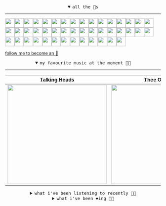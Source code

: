 <details open>

<summary align="center"><samp>all the 🥚s</samp></summary>
<hr />

<a href="https://github.com/ssiskskk"><img src="https://avatars.githubusercontent.com/u/145569139?s=90&v=4" width="30" height="30" /><a href="https://github.com/jewellwater"><img src="https://avatars.githubusercontent.com/u/79801022?s=90&v=4" width="30" height="30" /><a href="https://github.com/maariyadiminsky"><img src="https://avatars.githubusercontent.com/u/87329498?s=90&u=3528f2b978b99531905ad3b1aa3ae1aa1762e5df&v=4" width="30" height="30" /><a href="https://github.com/muratkndmr"><img src="https://avatars.githubusercontent.com/u/117161306?s=90&u=c91834d3ba0fe23fd840ba7d6cbb1f3944b7b900&v=4" width="30" height="30" /><a href="https://github.com/currlybracket"><img src="https://avatars.githubusercontent.com/u/129277849?s=90&u=6644fdd8315628b6b75a61feb657a4b6e7fac3eb&v=4" width="30" height="30" /><a href="https://github.com/memoriaXII"><img src="https://avatars.githubusercontent.com/u/56249189?s=90&u=baf65d25caa57a26e70fa351dad048d936050f07&v=4" width="30" height="30" /><a href="https://github.com/JhnEngblm"><img src="https://avatars.githubusercontent.com/u/79695292?s=90&v=4" width="30" height="30" /><a href="https://github.com/talentlessguy"><img src="https://avatars.githubusercontent.com/u/35937217?s=90&u=2f4a9eb4b4921f4704578b785522f40fe6efd9eb&v=4" width="30" height="30" /><a href="https://github.com/trevorwhealy"><img src="https://avatars.githubusercontent.com/u/14946478?s=90&u=984e08785c7cc2eab6a96f7bd5cf57ba28aced34&v=4" width="30" height="30" /><a href="https://github.com/herlon214"><img src="https://avatars.githubusercontent.com/u/3419441?s=90&u=82a1accbc5b5924d84c0561de0bbecac128ee05c&v=4" width="30" height="30" /><a href="https://github.com/weaverfish111"><img src="https://avatars.githubusercontent.com/u/78041472?s=90&u=9f18a50bb0dc425de6b40c1dbd85d603a6b7857f&v=4" width="30" height="30" /><a href="https://github.com/Kampotboy"><img src="https://avatars.githubusercontent.com/u/111836496?s=90&u=efa2538d18aff5c0db3561992d5493532eed45b5&v=4" width="30" height="30" /><a href="https://github.com/ozzfonnf95"><img src="https://avatars.githubusercontent.com/u/108581837?s=90&v=4" width="30" height="30" /><a href="https://github.com/AppServiceProvider"><img src="https://avatars.githubusercontent.com/u/47697490?s=90&u=e04ea0910507ab1b63fb84fdd11ec9fd82c90cd4&v=4" width="30" height="30" /><a href="https://github.com/cumsoft"><img src="https://avatars.githubusercontent.com/u/97250816?s=90&u=036cf86ef8eeeb517c7513a8a049dcf856c7f61b&v=4" width="30" height="30" /><a href="https://github.com/gkartalis"><img src="https://avatars.githubusercontent.com/u/21178754?s=90&u=52429c6fb9b08ffd99077d6289fbc8a76ae32260&v=4" width="30" height="30" /><a href="https://github.com/kenjinote"><img src="https://avatars.githubusercontent.com/u/2605401?s=90&u=eedb455e76cb25f023a3626808cd572b7df70ef7&v=4" width="30" height="30" /><a href="https://github.com/vivekweb2013"><img src="https://avatars.githubusercontent.com/u/7036736?s=90&v=4" width="30" height="30" /><a href="https://github.com/AYIDouble"><img src="https://avatars.githubusercontent.com/u/18186995?s=90&u=d5e4fa63d5a31be7a3805083a739f22c11a25918&v=4" width="30" height="30" /><a href="https://github.com/mlpao500"><img src="https://avatars.githubusercontent.com/u/95065745?s=90&v=4" width="30" height="30" /><a href="https://github.com/gabrielferrazduque"><img src="https://avatars.githubusercontent.com/u/83476335?s=90&u=4e408a9505f64e80da5f4a8f935c147c3e208309&v=4" width="30" height="30" /><a href="https://github.com/decobeto"><img src="https://avatars.githubusercontent.com/u/32197501?s=90&u=dbba898a88910e1169d8fad301755f16a1834a9b&v=4" width="30" height="30" /><a href="https://github.com/franciane-lark"><img src="https://avatars.githubusercontent.com/u/66569250?s=90&u=5edd6d56796b1daaa3254022604945bd75726d8c&v=4" width="30" height="30" /><a href="https://github.com/kettanaito"><img src="https://avatars.githubusercontent.com/u/14984911?s=90&u=8e311454fc3db9eb53086f21957d28593ab1de6a&v=4" width="30" height="30" /><a href="https://github.com/0000marcell"><img src="https://avatars.githubusercontent.com/u/4584144?s=90&u=fbe23e42bf8509c207e2bc80e31cff8d808f4d6e&v=4" width="30" height="30" /><a href="https://github.com/luiznasciment0"><img src="https://avatars.githubusercontent.com/u/55008532?s=90&u=871e49a7a4a33e3f5933dee5ac83eaf3ece1ec45&v=4" width="30" height="30" /><a href="https://github.com/sibelius"><img src="https://avatars.githubusercontent.com/u/2005841?s=90&u=cab8024eb61323090e1551c73c784b408b2d66b1&v=4" width="30" height="30" /><a href="https://github.com/TSalazargr"><img src="https://avatars.githubusercontent.com/u/16808436?s=90&u=422b601dfbc600223725ecc9af1bec7b1dfee4f2&v=4" width="30" height="30" /><a href="https://github.com/bcomnes"><img src="https://avatars.githubusercontent.com/u/166301?s=90&v=4" width="30" height="30" /><a href="https://github.com/jlsjefferson"><img src="https://avatars.githubusercontent.com/u/53836950?s=90&u=619408c9778ffd2899673fdf3ba59f20b82bf470&v=4" width="30" height="30" /><a href="https://github.com/ilovedesert001"><img src="https://avatars.githubusercontent.com/u/15065396?s=90&u=c94e48f141daf951fb6eb0e4a62c0ba9ec1a5201&v=4" width="30" height="30" /><a href="https://github.com/mayconmesquita"><img src="https://avatars.githubusercontent.com/u/46308804?s=90&u=e06ac123e121b53d7eafc9199fb2a70422052fe0&v=4" width="30" height="30" /><a href="https://github.com/lucasvocos"><img src="https://avatars.githubusercontent.com/u/5739627?s=90&u=d8fcc855b2a2f046d450144a0231b0b59bae3610&v=4" width="30" height="30" /><a href="https://github.com/mikedemarais"><img src="https://avatars.githubusercontent.com/u/1325144?s=90&u=7b32dcd04811261405f2ed35d933b1484558758d&v=4" width="30" height="30" /><a href="https://github.com/davidjerleke"><img src="https://avatars.githubusercontent.com/u/11529148?s=90&u=94446866c576d620cbd33e62834c480091fedcf0&v=4" width="30" height="30" /><a href="https://github.com/jollykingd3d8"><img src="https://avatars.githubusercontent.com/u/51726854?s=90&v=4" width="30" height="30" /><a href="https://github.com/lostpebble"><img src="https://avatars.githubusercontent.com/u/1508863?s=90&u=4ada478500c2c9112fe8e3b0b8240a454403aebc&v=4" width="30" height="30" /><a href="https://github.com/karacas"><img src="https://avatars.githubusercontent.com/u/1050937?s=90&u=eb3e1441a8d79e29037e71ccd13e35c907defbe6&v=4" width="30" height="30" /><a href="https://github.com/eheddema"><img src="https://avatars.githubusercontent.com/u/808567?s=90&u=225eb2910c3dcd13c6bc86dcaaa14780323110db&v=4" width="30" height="30" /><a href="https://github.com/kelmer44"><img src="https://avatars.githubusercontent.com/u/3629100?s=90&v=4" width="30" height="30" /><a href="https://github.com/macabu"><img src="https://avatars.githubusercontent.com/u/1299138?s=90&u=8e157be586103823b212c5c9ada88ab2a9867ccf&v=4" width="30" height="30" /><a href="https://github.com/pvinis"><img src="https://avatars.githubusercontent.com/u/100233?s=90&v=4" width="30" height="30" /><a href="https://github.com/medeeiros"><img src="https://avatars.githubusercontent.com/u/331136?s=90&u=e44d12c7f7e45d5f5b30ea9d963a70b435ba5355&v=4" width="30" height="30" /><a href="https://github.com/langri-sha"><img src="https://avatars.githubusercontent.com/u/77084?s=90&v=4" width="30" height="30" /><a href="https://github.com/80sinteractive"><img src="https://avatars.githubusercontent.com/u/22603136?s=90&u=7f78c96ea924a48b1bd364833036f706afa57619&v=4" width="30" height="30" />
  
<samp><a href="https://github.com/bitttttten">follow me to become an 🥚</a></samp>

</details>

<details open>

<summary align="center"><samp>my favourite music at the moment 🎵🎶</samp></summary>
<hr />

<!-- toc -->

| [Talking Heads](https://open.spotify.com/artist/2x9SpqnPi8rlE9pjHBwmSC)                                                                                          | [Thee Oh Sees](https://open.spotify.com/artist/3qYfqdVwX0fil71onLpLkh)                                                                                           | [Hailu Mergia](https://open.spotify.com/artist/0rsN9DKQhTCvkgbByOOBIm)                                                                                           | [Slowdive](https://open.spotify.com/artist/72X6FHxaShda0XeQw3vbeF)                                                                                               |
| ---------------------------------------------------------------------------------------------------------------------------------------------------------------- | ---------------------------------------------------------------------------------------------------------------------------------------------------------------- | ---------------------------------------------------------------------------------------------------------------------------------------------------------------- | ---------------------------------------------------------------------------------------------------------------------------------------------------------------- |
| [<img src="https://i.scdn.co/image/e4c5b04fce8706c87663357b1f78522a3a5c641b" width="320" height="auto">](https://open.spotify.com/artist/2x9SpqnPi8rlE9pjHBwmSC) | [<img src="https://i.scdn.co/image/ab6761610000e5eb5df4cbb47f552f5418cac9d7" width="320" height="auto">](https://open.spotify.com/artist/3qYfqdVwX0fil71onLpLkh) | [<img src="https://i.scdn.co/image/ab6761610000e5ebaa801ab673779a2f65db3060" width="320" height="auto">](https://open.spotify.com/artist/0rsN9DKQhTCvkgbByOOBIm) | [<img src="https://i.scdn.co/image/ab6761610000e5eb653481f50df3c11791d6132a" width="320" height="auto">](https://open.spotify.com/artist/72X6FHxaShda0XeQw3vbeF) |

<!-- tocstop -->

</details>

<details>

<summary align="center"><samp>what i've been listening to recently 🎵🎶</samp></summary>
<hr />

<!-- toc -->

| [Sticky Hulks<br />Thee Oh Sees](https://open.spotify.com/track/6jV4D5egMQKJzpcu9blbG6)                                                                         | [Tapestry from an Asteroid<br />Sun Ra](https://open.spotify.com/track/0EjtZmOLT6WLShJRHCFWVU)                                                                  | [Mascaram Setaba - Stereo Mast…<br />Mulatu Astatke](https://open.spotify.com/track/4hVZKH4EVNP3iLyaDLA3Eq)                                                     | [Muziqa heywete<br />Getatchew Mekurya](https://open.spotify.com/track/0szihfA0S1MfsKOpDfb3lZ)                                                                  |
| --------------------------------------------------------------------------------------------------------------------------------------------------------------- | --------------------------------------------------------------------------------------------------------------------------------------------------------------- | --------------------------------------------------------------------------------------------------------------------------------------------------------------- | --------------------------------------------------------------------------------------------------------------------------------------------------------------- |
| [<img src="https://i.scdn.co/image/ab6761610000e5eb5df4cbb47f552f5418cac9d7" width="320" height="auto">](https://open.spotify.com/track/6jV4D5egMQKJzpcu9blbG6) | [<img src="https://i.scdn.co/image/fbf28470d6dca463c2bcb3f428ef76cdb6e9a21d" width="320" height="auto">](https://open.spotify.com/track/0EjtZmOLT6WLShJRHCFWVU) | [<img src="https://i.scdn.co/image/20a9b2d98169475f1d2f7c4fade56b06b74528f1" width="320" height="auto">](https://open.spotify.com/track/4hVZKH4EVNP3iLyaDLA3Eq) | [<img src="https://i.scdn.co/image/ab67616d0000b2732f95472115b2e563cadb0b9a" width="320" height="auto">](https://open.spotify.com/track/0szihfA0S1MfsKOpDfb3lZ) |

<!-- tocstop -->

</details>

<details>

<summary align="center"><samp>what i've been ❤️ing 🎵🎶</samp></summary>
<hr />

<!-- toc -->

| [Kolido<br />Various Artists](https://open.spotify.com/album/2iCPYVuL7ovocJngeA4QCU)                                                                            | [Chipper<br />Launder](https://open.spotify.com/album/1AFBK10RHCuXnHXaTgyonQ)                                                                                   | [Love Theme (4K VHS)<br />Mandy, Indiana](https://open.spotify.com/album/4oMlaPrzjAHEHh26MkR6DB)                                                                | [The Book of Love<br />The Magnetic Fields](https://open.spotify.com/album/2GuROKcqyHdpIDcgxml1C7)                                                              |
| --------------------------------------------------------------------------------------------------------------------------------------------------------------- | --------------------------------------------------------------------------------------------------------------------------------------------------------------- | --------------------------------------------------------------------------------------------------------------------------------------------------------------- | --------------------------------------------------------------------------------------------------------------------------------------------------------------- |
| [<img src="https://i.scdn.co/image/ab67616d0000b2733c65afc67077f31c66bef389" width="320" height="auto">](https://open.spotify.com/album/2iCPYVuL7ovocJngeA4QCU) | [<img src="https://i.scdn.co/image/ab67616d0000b2734d80b78351d04fb0a64f9ba7" width="320" height="auto">](https://open.spotify.com/album/1AFBK10RHCuXnHXaTgyonQ) | [<img src="https://i.scdn.co/image/ab67616d0000b2731d51f9bebe3c2f248a383768" width="320" height="auto">](https://open.spotify.com/album/4oMlaPrzjAHEHh26MkR6DB) | [<img src="https://i.scdn.co/image/ab67616d0000b2735e7d92681d4891c4b637c630" width="320" height="auto">](https://open.spotify.com/album/2GuROKcqyHdpIDcgxml1C7) |

<!-- tocstop -->

</details>
